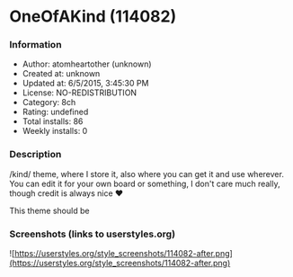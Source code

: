 # OneOfAKind (114082)

### Information
- Author: atomheartother (unknown)
- Created at: unknown
- Updated at: 6/5/2015, 3:45:30 PM
- License: NO-REDISTRIBUTION
- Category: 8ch
- Rating: undefined
- Total installs: 86
- Weekly installs: 0


### Description
/kind/ theme, where I store it, also where you can get it and use wherever. You can edit it for your own board or something, I don't care much really, though credit is always nice ♥

This theme should be


### Screenshots (links to userstyles.org)
![https://userstyles.org/style_screenshots/114082-after.png](https://userstyles.org/style_screenshots/114082-after.png)


